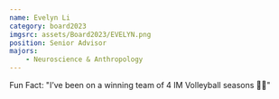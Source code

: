 ```yaml
---
name: Evelyn Li
category: board2023
imgsrc: assets/Board2023/EVELYN.png
position: Senior Advisor
majors:
    - Neuroscience & Anthropology
---
```


Fun Fact: "I’ve been on a winning team of 4 IM Volleyball seasons 🏐🥇"
